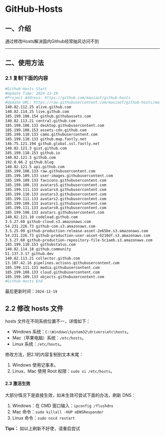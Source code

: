 # GitHub-Hosts

## 一、介绍
通过修改Hosts解决国内Github经常抽风访问不到

---

## 二、使用方法

### 2.1 复制下面的内容
```bash
#Github Hosts Start
#Update Time: 2024-12-19
#Project Address: https://github.com/maxiaof/github-hosts
#Update URL: https://raw.githubusercontent.com/maxiaof/github-hosts/master/hosts
140.82.112.25 alive.github.com
140.82.114.25 live.github.com
185.199.108.154 github.githubassets.com
140.82.113.21 central.github.com
185.199.108.133 desktop.githubusercontent.com
185.199.108.153 assets-cdn.github.com
185.199.110.133 camo.githubusercontent.com
185.199.110.133 github.map.fastly.net
146.75.121.194 github.global.ssl.fastly.net
140.82.121.3 gist.github.com
185.199.110.153 github.io
140.82.121.3 github.com
192.0.66.2 github.blog
140.82.121.5 api.github.com
185.199.108.133 raw.githubusercontent.com
185.199.109.133 user-images.githubusercontent.com
185.199.109.133 favicons.githubusercontent.com
185.199.108.133 avatars5.githubusercontent.com
185.199.111.133 avatars4.githubusercontent.com
185.199.110.133 avatars3.githubusercontent.com
185.199.111.133 avatars2.githubusercontent.com
185.199.109.133 avatars1.githubusercontent.com
185.199.111.133 avatars0.githubusercontent.com
185.199.108.133 avatars.githubusercontent.com
140.82.121.10 codeload.github.com
3.5.27.60 github-cloud.s3.amazonaws.com
54.231.226.73 github-com.s3.amazonaws.com
3.5.25.99 github-production-release-asset-2e65be.s3.amazonaws.com
54.231.226.73 github-production-user-asset-6210df.s3.amazonaws.com
3.5.27.60 github-production-repository-file-5c1aeb.s3.amazonaws.com
185.199.110.153 githubstatus.com
140.82.114.18 github.community
51.137.3.17 github.dev
140.82.113.21 collector.github.com
13.107.42.16 pipelines.actions.githubusercontent.com
185.199.111.133 media.githubusercontent.com
185.199.108.133 cloud.githubusercontent.com
185.199.109.133 objects.githubusercontent.com
#Github Hosts End

```
最后更新时间：`2024-12-19`

## 2.2 修改 hosts 文件
hosts 文件在不同系统位置不一，详情如下：
- Windows 系统：`C:\Windows\System32\drivers\etc\hosts`。
- Mac（苹果电脑）系统：`/etc/hosts`。
- Linux 系统：`/etc/hosts`。

修改方法，把2.1的内容复制到文本末尾：

1. Windows 使用记事本。
2. Linux、Mac 使用 Root 权限：`sudo vi /etc/hosts`。

#### 2.3 激活生效
大部分情况下是直接生效，如未生效可尝试下面的办法，刷新 DNS：

1. Windows：在 CMD 窗口输入：`ipconfig /flushdns`
2. Mac 命令：`sudo killall -HUP mDNSResponder`
3. Linux 命令：`sudo nscd restart`

**Tips：** 如以上刷新不好使，请重启尝试
